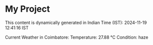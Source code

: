 # My Project

This content is dynamically generated in Indian Time (IST): 2024-11-19 12:41:16 IST


Current Weather in Coimbatore:
Temperature: 27.88 °C
Condition: haze
